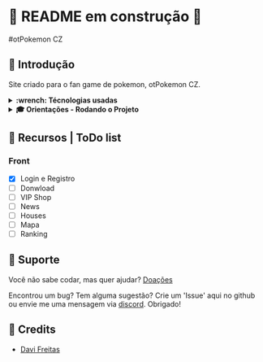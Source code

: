 # 🚧 README em construção 🚧
#otPokemon CZ
## 📝 Introdução

Site criado para o fan game de pokemon, otPokemon CZ.

<details>
  <summary>
    <strong> :wrench: Técnologias usadas </strong>
  </summary>

Front-end:
  > Desenvolvido usando: React, Context, SyledComponents, CSS

</details>

<details>
  <summary>
     <strong> 🎓 Orientações - Rodando o Projeto </strong>
   </summary>

> Online
<p><a href="https://datavinny.github.io/otpokemoncz-app/">Clique aqui</a> para ver o projeto no seu navegador.</p>

### Desenvolvimento
:warning: Troque o `.env.example` por `.env` e o configure.

> Frontend
  - `npm start`.
 
> Tests 
  - rode o comando `npm run tests`.
  - :warning: Alguns testes podem requerir que o Front/Back estejam rodando!
 
</details>

## 📌 Recursos | ToDo list

### Front
- [x] Login e Registro 
- [ ] Donwload
- [ ] VIP Shop
- [ ] News
- [ ] Houses
- [ ] Mapa
- [ ] Ranking
 
## 📌 Suporte
Você não sabe codar, mas quer ajudar? <a href="">Doações</a>

Encontrou um bug? Tem alguma sugestão? Crie um 'Issue' aqui no github ou envie me uma mensagem via <a href="">discord</a>. Obrigado!

## 📌 Credits 
- <p><a href="https://www.linkedin.com/in/davifreitass/">Davi Freitas</a></p>

